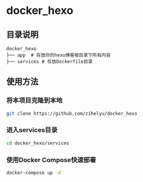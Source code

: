 # docker_hexo

## 目录说明

```
docker_hexo
├── app  # 存放你的hexo博客根目录下所有内容
├── services # 存放Dockerfile目录
```

## 使用方法

### 将本项目克隆到本地

```sh
git clone https://github.com/zihelyu/docker_hexo
```

### 进入services目录

```sh
cd docker_hexo/services
```

### 使用Docker Compose快速部署

```sh
docker-compose up -d
```